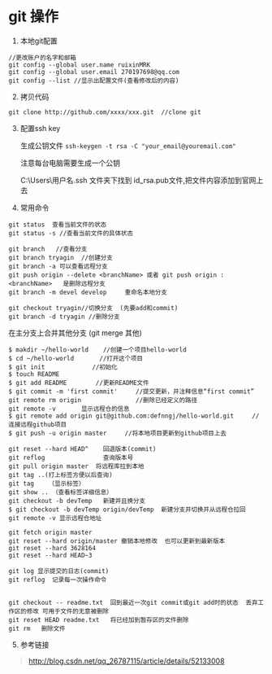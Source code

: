 ﻿# git 操作

1. 本地git配置

```
//更改账户的名字和邮箱
git config --global user.name ruixinMRK
git config --global user.email 270197698@qq.com   
git config --list //显示出配置文件(查看修改后的内容)
```
   
2. 拷贝代码

```
git clone http://github.com/xxxx/xxx.git  //clone git
```

3. 配置ssh key

    生成公钥文件  `ssh-keygen -t rsa -C "your_email@youremail.com"`

    注意每台电脑需要生成一个公钥

    C:\Users\用户名\.ssh 文件夹下找到 id_rsa.pub文件,把文件内容添加到官网上去

4. 常用命令

```
git status  查看当前文件的状态
git status -s //查看当前文件的具体状态

git branch   //查看分支
git branch tryagin  //创建分支
git branch -a 可以查看远程分支
git push origin --delete <branchName> 或者 git push origin :<branchName>   是删除远程分支
git branch -m devel develop     重命名本地分支

git checkout tryagin//切换分支  (先要add和commit)
git branch -d tryagin //删除分支
```

在主分支上合并其他分支   (git merge 其他)

```
$ makdir ~/hello-world    //创建一个项目hello-world
$ cd ~/hello-world       //打开这个项目
$ git init             //初始化 
$ touch README
$ git add README        //更新README文件
$ git commit -m 'first commit'     //提交更新，并注释信息“first commit”
git remote rm origin               //删除已经定义的路径
git remote -v		显示远程仓的信息
$ git remote add origin git@github.com:defnngj/hello-world.git     //连接远程github项目  
$ git push -u origin master     //将本地项目更新到github项目上去
```

```
git reset --hard HEAD^    回退版本(commit)
git reflog                查询版本号
git pull origin master  将远程库拉到本地
git tag ..(打上标签方便以后查询)
git tag    （显示标签）
git show .. （查看标签详细信息）
git checkout -b devTemp   新建并且换分支
$ git checkout -b devTemp origin/devTemp  新建分支并切换并从远程仓拉回
git remote -v 显示远程仓地址

git fetch origin master
git reset --hard origin/master 撤销本地修改  也可以更新到最新版本
git reset --hard 3628164
git reset --hard HEAD~3

git log 显示提交的日志(commit)
git reflog  记录每一次操作命令


git checkout -- readme.txt  回到最近一次git commit或git add时的状态  丢弃工作区的修改 可用于文件的无意被删除
git reset HEAD readme.txt   将已经加到暂存区的文件删除
git rm   删除文件
```

5. 参考链接

>http://blog.csdn.net/qq_26787115/article/details/52133008